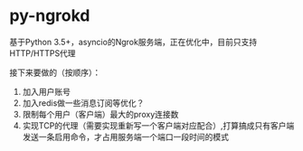 # py-ngrokd

基于Python 3.5+，asyncio的Ngrok服务端，正在优化中，目前只支持HTTP/HTTPS代理

接下来要做的（按顺序）：

1. 加入用户账号
2. 加入redis做一些消息订阅等优化？
3. 限制每个用户（客户端）最大的proxy连接数
4. 实现TCP的代理（需要实现重新写一个客户端对应配合）,打算搞成只有客户端发送一条启用命令，才占用服务端一个端口一段时间的模式